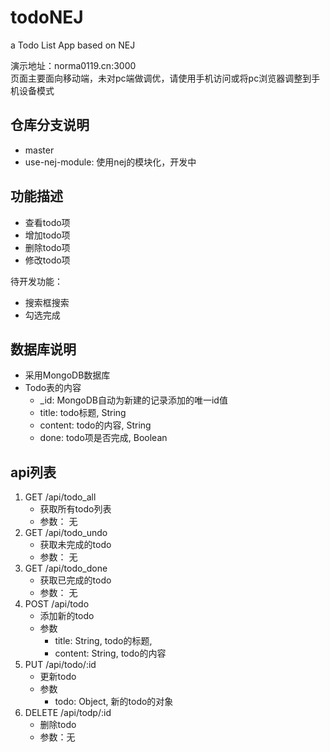 # todoNEJ
a Todo List App based on NEJ  

演示地址：norma0119.cn:3000  
页面主要面向移动端，未对pc端做调优，请使用手机访问或将pc浏览器调整到手机设备模式  


## 仓库分支说明
* master
* use-nej-module: 使用nej的模块化，开发中


## 功能描述
* 查看todo项
* 增加todo项
* 删除todo项
* 修改todo项

待开发功能：
* 搜索框搜索
* 勾选完成


## 数据库说明
* 采用MongoDB数据库
* Todo表的内容
    * _id: MongoDB自动为新建的记录添加的唯一id值
    * title: todo标题, String
    * content: todo的内容, String
    * done: todo项是否完成, Boolean


## api列表
1. GET /api/todo_all 
    * 获取所有todo列表
    * 参数： 无
2. GET /api/todo_undo 
    * 获取未完成的todo
    * 参数： 无
3. GET /api/todo_done 
    * 获取已完成的todo
    * 参数： 无
4. POST /api/todo 
    * 添加新的todo
    * 参数 
        * title: String, todo的标题, 
        * content: String, todo的内容 
5. PUT /api/todo/:id
    * 更新todo
    * 参数 
        * todo: Object, 新的todo的对象
6. DELETE /api/todp/:id 
    * 删除todo
    * 参数：无